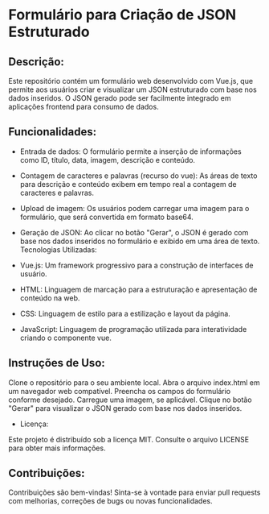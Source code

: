 # Formulário para Criação de JSON Estruturado

## Descrição:

Este repositório contém um formulário web desenvolvido com Vue.js, que permite aos usuários criar e visualizar um JSON estruturado com base nos dados inseridos. O JSON gerado pode ser facilmente integrado em aplicações frontend para consumo de dados.

## Funcionalidades:

- Entrada de dados: O formulário permite a inserção de informações como ID, título, data, imagem, descrição e conteúdo.
- Contagem de caracteres e palavras (recurso do vue): As áreas de texto para descrição e conteúdo exibem em tempo real a contagem de caracteres e palavras.
- Upload de imagem: Os usuários podem carregar uma imagem para o formulário, que será convertida em formato base64.
- Geração de JSON: Ao clicar no botão "Gerar", o JSON é gerado com base nos dados inseridos no formulário e exibido em uma área de texto.
Tecnologias Utilizadas:

- Vue.js: Um framework progressivo para a construção de interfaces de usuário.
- HTML: Linguagem de marcação para a estruturação e apresentação de conteúdo na web.
- CSS: Linguagem de estilo para a estilização e layout da página.
- JavaScript: Linguagem de programação utilizada para interatividade criando o componente vue.

## Instruções de Uso:

Clone o repositório para o seu ambiente local.
Abra o arquivo index.html em um navegador web compatível.
Preencha os campos do formulário conforme desejado.
Carregue uma imagem, se aplicável.
Clique no botão "Gerar" para visualizar o JSON gerado com base nos dados inseridos.

- Licença:

Este projeto é distribuído sob a licença MIT. Consulte o arquivo LICENSE para obter mais informações.

## Contribuições:

Contribuições são bem-vindas! Sinta-se à vontade para enviar pull requests com melhorias, correções de bugs ou novas funcionalidades.
